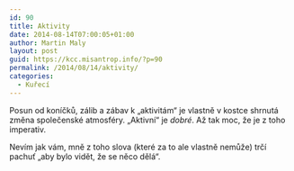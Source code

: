 ```yaml
---
id: 90
title: Aktivity
date: 2014-08-14T07:00:05+01:00
author: Martin Maly
layout: post
guid: https://kcc.misantrop.info/?p=90
permalink: /2014/08/14/aktivity/
categories:
  - Kuřecí
---
```

Posun od koníčků, zálib a zábav k &#8222;aktivitám&#8220; je vlastně v kostce shrnutá změna společenské atmosféry. &#8222;Aktivní&#8220; je _dobré_. Až tak moc, že je z toho imperativ.

Nevím jak vám, mně z toho slova (které za to ale vlastně nemůže) trčí pachuť &#8222;aby bylo vidět, že se něco dělá&#8220;.